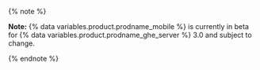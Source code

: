 {% note %}

**Note:** {% data variables.product.prodname_mobile %} is currently in beta for {% data variables.product.prodname_ghe_server %} 3.0 and subject to change.

{% endnote %}
